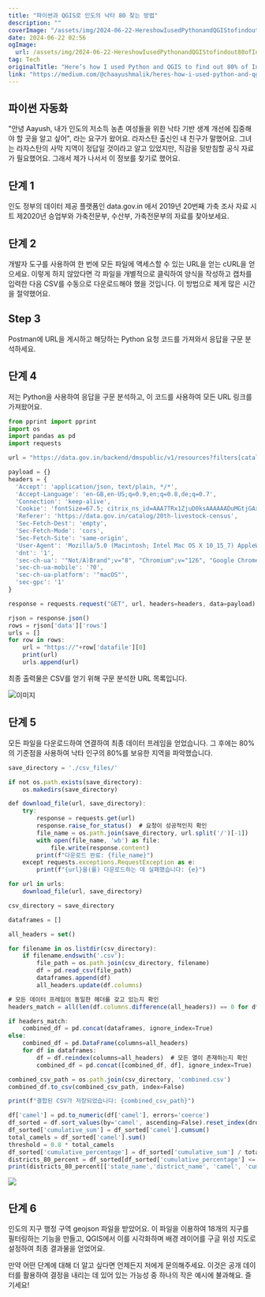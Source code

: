 ```yaml
---
title: "파이썬과 QGIS로 인도의 낙타 80 찾는 방법"
description: ""
coverImage: "/assets/img/2024-06-22-HereshowIusedPythonandQGIStofindout80ofIndiascamelpopulation_0.png"
date: 2024-06-22 02:56
ogImage: 
  url: /assets/img/2024-06-22-HereshowIusedPythonandQGIStofindout80ofIndiascamelpopulation_0.png
tag: Tech
originalTitle: "Here’s how I used Python and QGIS to find out 80% of India’s camel population."
link: "https://medium.com/@chaayushmalik/heres-how-i-used-python-and-qgis-to-find-out-80-of-india-s-camel-population-59808703d965"
---
```



## 파이썬 자동화

"안녕 Aayush, 내가 인도의 저소득 농촌 여성들을 위한 낙타 기반 생계 개선에 집중해야 할 곳을 알고 싶어", 라는 요구가 왔어요. 라자스탄 출신인 내 친구가 말했어요. 그녀는 라자스탄의 사막 지역이 정답일 것이라고 알고 있었지만, 직감을 뒷받침할 공식 자료가 필요했어요. 그래서 제가 나서서 이 정보를 찾기로 했어요. 

## 단계 1

인도 정부의 데이터 제공 플랫폼인 data.gov.in 에서 2019년 20번째 가축 조사 자료 시트 제2020년 승업부와 가축전문부, 수산부, 가축전문부의 자료를 찾아보세요.

<div class="content-ad"></div>

## 단계 2

개발자 도구를 사용하여 한 번에 모든 파일에 액세스할 수 있는 URL을 얻는 cURL을 얻으세요. 이렇게 하지 않았다면 각 파일을 개별적으로 클릭하여 양식을 작성하고 캡차를 입력한 다음 CSV를 수동으로 다운로드해야 했을 것입니다. 이 방법으로 제게 많은 시간을 절약했어요.

## Step 3

Postman에 URL을 게시하고 해당하는 Python 요청 코드를 가져와서 응답을 구문 분석하세요.

<div class="content-ad"></div>

## 단계 4

저는 Python을 사용하여 응답을 구문 분석하고, 이 코드를 사용하여 모든 URL 링크를 가져왔어요.

```js
from pprint import pprint
import os
import pandas as pd
import requests

url = "https://data.gov.in/backend/dmspublic/v1/resources?filters[catalog_reference]=6885101&offset=0&limit=35&sort[changed]=desc&filters[domain_visibility]=4"

payload = {}
headers = {
  'Accept': 'application/json, text/plain, */*',
  'Accept-Language': 'en-GB,en-US;q=0.9,en;q=0.8,de;q=0.7',
  'Connection': 'keep-alive',
  'Cookie': 'fontSize=67.5; citrix_ns_id=AAA7TRx1ZjuD0ksAAAAAADuMGtjGAxHPGX4gOzVglnj-t-2_KYp3QS5pOwB3wsrGOw==jyF1Zg==9zCLz_Tsia4CNE6H2-pAKy8Ou1w=; citrix_ns_id=AAA7TRx1ZjuD0ksAAAAAADuMGtjGAxHPGX4gOzVglnj-t-2_KYp3QS5pOwB3wsrGOw==uiR1Zg==JTC1HaNqvL2oNi2kwWYolcsi_TU=',
  'Referer': 'https://data.gov.in/catalog/20th-livestock-census',
  'Sec-Fetch-Dest': 'empty',
  'Sec-Fetch-Mode': 'cors',
  'Sec-Fetch-Site': 'same-origin',
  'User-Agent': 'Mozilla/5.0 (Macintosh; Intel Mac OS X 10_15_7) AppleWebKit/537.36 (KHTML, like Gecko) Chrome/126.0.0.0 Safari/537.36',
  'dnt': '1',
  'sec-ch-ua': '"Not/A)Brand";v="8", "Chromium";v="126", "Google Chrome";v="126"',
  'sec-ch-ua-mobile': '?0',
  'sec-ch-ua-platform': '"macOS"',
  'sec-gpc': '1'
}

response = requests.request("GET", url, headers=headers, data=payload)
```

```js
rjson = response.json()
rows = rjson['data']['rows']
urls = []
for row in rows:
    url = "https://"+row['datafile'][0]
    print(url)
    urls.append(url)
```

<div class="content-ad"></div>

최종 출력물은 CSV를 얻기 위해 구문 분석한 URL 목록입니다.

![이미지](/assets/img/2024-06-22-HereshowIusedPythonandQGIStofindout80ofIndiascamelpopulation_0.png)

## 단계 5

모든 파일을 다운로드하여 연결하여 최종 데이터 프레임을 얻었습니다. 그 후에는 80%의 기준점을 사용하여 낙타 인구의 80%를 보유한 지역을 파악했습니다.

<div class="content-ad"></div>

```js
save_directory = './csv_files/'

if not os.path.exists(save_directory):
    os.makedirs(save_directory)

def download_file(url, save_directory):
    try:
        response = requests.get(url)
        response.raise_for_status()  # 요청이 성공적인지 확인
        file_name = os.path.join(save_directory, url.split('/')[-1])
        with open(file_name, 'wb') as file:
            file.write(response.content)
        print(f"다운로드 완료: {file_name}")
    except requests.exceptions.RequestException as e:
        print(f"{url}을(를) 다운로드하는 데 실패했습니다: {e}")

for url in urls:
    download_file(url, save_directory)

csv_directory = save_directory

dataframes = []

all_headers = set()

for filename in os.listdir(csv_directory):
    if filename.endswith('.csv'):
        file_path = os.path.join(csv_directory, filename)
        df = pd.read_csv(file_path)
        dataframes.append(df)
        all_headers.update(df.columns)

# 모든 데이터 프레임이 동일한 헤더를 갖고 있는지 확인
headers_match = all(len(df.columns.difference(all_headers)) == 0 for df in dataframes)

if headers_match:
    combined_df = pd.concat(dataframes, ignore_index=True)
else:
    combined_df = pd.DataFrame(columns=all_headers)
    for df in dataframes:
        df = df.reindex(columns=all_headers)  # 모든 열이 존재하는지 확인
        combined_df = pd.concat([combined_df, df], ignore_index=True)

combined_csv_path = os.path.join(csv_directory, 'combined.csv')
combined_df.to_csv(combined_csv_path, index=False)

print(f"결합된 CSV가 저장되었습니다: {combined_csv_path}")
```

```js
df['camel'] = pd.to_numeric(df['camel'], errors='coerce')
df_sorted = df.sort_values(by='camel', ascending=False).reset_index(drop=True)
df_sorted['cumulative_sum'] = df_sorted['camel'].cumsum()
total_camels = df_sorted['camel'].sum()
threshold = 0.8 * total_camels
df_sorted['cumulative_percentage'] = df_sorted['cumulative_sum'] / total_camels
districts_80_percent = df_sorted[df_sorted['cumulative_percentage'] <= 0.8]
print(districts_80_percent[['state_name','district_name', 'camel', 'cumulative_sum', 'cumulative_percentage']])
```

<img src="/assets/img/2024-06-22-HereshowIusedPythonandQGIStofindout80ofIndiascamelpopulation_1.png" />

## 단계 6


<div class="content-ad"></div>

인도의 지구 행정 구역 geojson 파일을 받았어요. 이 파일을 이용하여 18개의 지구를 필터링하는 기능을 만들고, QGIS에서 이를 시각화하며 배경 레이어를 구글 위성 지도로 설정하여 최종 결과물을 얻었어요.

만약 어떤 단계에 대해 더 알고 싶다면 언제든지 저에게 문의해주세요. 이것은 공개 데이터를 활용하여 결정을 내리는 데 있어 있는 가능성 중 하나의 작은 예시에 불과해요. 즐기세요!